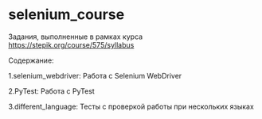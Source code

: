 # selenium_course
Задания, выполненные в рамках курса https://stepik.org/course/575/syllabus

Содержание:

1.selenium_webdriver: Работа с Selenium WebDriver

2.PyTest: Работа с PyTest

3.different_language: Тесты с проверкой работы при нескольких языках
